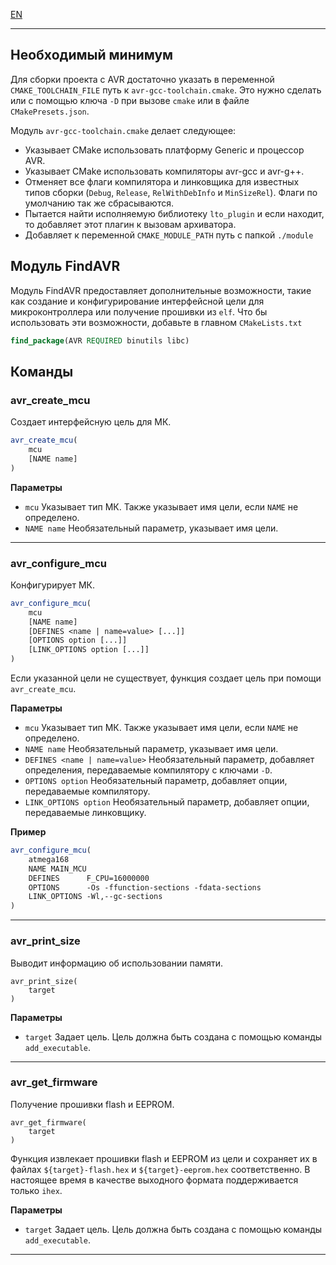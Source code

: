 [EN]

----------------


## Необходимый минимум

Для сборки проекта с AVR достаточно указать в переменной `CMAKE_TOOLCHAIN_FILE` путь к `avr-gcc-toolchain.cmake`. Это нужно сделать или с помощью ключа `-D` при вызове `cmake` или в файле `CMakePresets.json`.

Модуль `avr-gcc-toolchain.cmake` делает следующее:

- Указывает CMake использовать платформу Generic и процессор AVR.
- Указывает CMake использовать компиляторы avr-gcc и avr-g++.
- Отменяет все флаги компилятора и линковщика для известных типов сборки (`Debug`, `Release`, `RelWithDebInfo` и `MinSizeRel`). Флаги по умолчанию так же сбрасываются.
- Пытается найти исполняемую библиотеку `lto_plugin` и если находит, то добавляет этот плагин к вызовам архиватора.
- Добавляет к переменной `CMAKE_MODULE_PATH` путь с папкой `./module`


## Модуль FindAVR

Модуль FindAVR предоставляет дополнительные возможности, такие как создание и конфигурирование интерфейсной цели для микроконтроллера или получение прошивки из `elf`. Что бы использовать эти возможности, добавьте в главном `CMakeLists.txt`

```cmake
find_package(AVR REQUIRED binutils libc)
```


## Команды


### avr_create_mcu

Создает интерфейсную цель для МК.

```cmake
avr_create_mcu(
    mcu
    [NAME name]
)
```

**Параметры**

- `mcu` Указывает тип МК. Также указывает имя цели, если `NAME` не определено.
- `NAME name` Необязательный параметр, указывает имя цели.

--------------------------------


### avr_configure_mcu

Конфигурирует МК.

```cmake
avr_configure_mcu(
    mcu
    [NAME name]
    [DEFINES <name | name=value> [...]]
    [OPTIONS option [...]]
    [LINK_OPTIONS option [...]]
)
```

Если указанной цели не существует, функция создает цель при помощи `avr_create_mcu`.

**Параметры**

- `mcu` Указывает тип МК. Также указывает имя цели, если `NAME` не определено.
- `NAME name` Необязательный параметр, указывает имя цели.
- `DEFINES <name | name=value>` Необязательный параметр, добавляет определения, передаваемые компилятору с ключами `-D`.
- `OPTIONS option` Необязательный параметр, добавляет опции, передаваемые компилятору.
- `LINK_OPTIONS option` Необязательный параметр, добавляет опции, передаваемые линковщику.

**Пример**

```cmake
avr_configure_mcu(
    atmega168
    NAME MAIN_MCU
    DEFINES      F_CPU=16000000
    OPTIONS      -Os -ffunction-sections -fdata-sections
    LINK_OPTIONS -Wl,--gc-sections
)
```

--------------------------------


### avr_print_size

Выводит информацию об использовании памяти.

```
avr_print_size(
    target
)
```

**Параметры**

- `target` Задает цель. Цель должна быть создана с помощью команды
  `add_executable`.

--------------------------------


### avr_get_firmware

Получение прошивки flash и EEPROM.

```
avr_get_firmware(
    target
)
```

Функция извлекает прошивки flash и EEPROM из цели и сохраняет их в файлах `${target}-flash.hex` и `${target}-eeprom.hex` соответственно. В настоящее время в качестве выходного формата поддерживается только `ihex`.

**Параметры**

- `target` Задает цель. Цель должна быть создана с помощью команды `add_executable`.

--------------------------------


[EN]: ../USAGE.md
